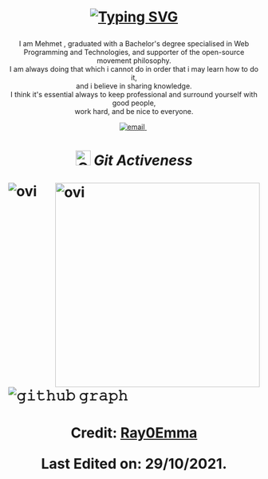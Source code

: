 
<h1 align="center">
  
[![Typing SVG](https://readme-typing-svg.herokuapp.com?font=Architects+Daughter&size=26&color=%23DFC6B4&center=true&vCenter=true&lines=Hi%2C+It's+Mehmet!;Full-Stack+Developer;Tech+enthusiast;and+an+Open-Source+Supporter)](https://git.io/typing-svg)
</h1>

<p align="center">
  I am Mehmet , graduated with a Bachelor's degree specialised in Web Programming and Technologies, and supporter of the open-source  movement philosophy.<br>
  I am always doing that which i cannot do in order that i may learn how to do it,<br> and i believe in sharing knowledge.<br>
  I think it's essential always to keep professional and surround yourself with good people,<br> work hard, and be nice to everyone.
<p/>
<p align="center">
  <a href="mehmet00arslan@gmail.com">
     <img  src="https://img.shields.io/badge/email-red?style=for-the-badge&logo=gmail&logoColor=white" alt="email">
  <a/>&nbsp;

<p/>

<h1><h1/>
<p align="center">
 <img src="https://media.giphy.com/media/W5eoZHPpUx9sapR0eu/giphy.gif" width="30px" alt="Git"/>&nbsp;<i><b>Git Activeness</b></i></p>
 
<p><img align="left" src="https://github-readme-stats.vercel.app/api/top-langs?username=MehmetArslan035&show_icons=true&locale=en&layout=compact&theme=gruvbox" alt="ovi" /></p>
<p>&nbsp;<img align="right" src="https://github-readme-stats.vercel.app/api?username=MehmetArslan035&show_icons=true&locale=en&theme=gruvbox" alt="ovi" width="410" /></p>
<br><br><br><br><br>

![𝚐𝚒𝚝𝚑𝚞𝚋 𝚐𝚛𝚊𝚙𝚑](https://activity-graph.herokuapp.com/graph?username=ray0emma&theme=gruvbox&hide_border=true&area=true)


<h4 align="center">
  
Credit: [Ray0Emma](https://github.com/Ray0Emma)

Last Edited on: 29/10/2021.
  
</h4>
